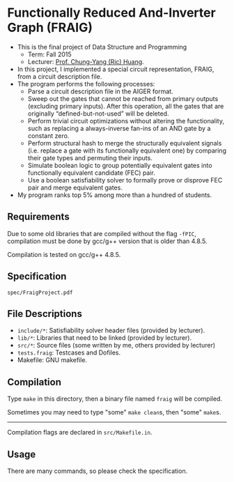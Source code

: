 # Functionally Reduced And-Inverter Graph (FRAIG)
- This is the final project of Data Structure and Programming
  - Term: Fall 2015
  - Lecturer: [Prof. Chung-Yang (Ric) Huang](http://cc.ee.ntu.edu.tw/~ric/).
- In this project, I implemented a special circuit representation, FRAIG, from a circuit description file.
- The program performs the following processes:
  - Parse a circuit description file in the AIGER format.
  - Sweep out the gates that cannot be reached from primary outputs (excluding primary inputs). After this operation, all the gates that are originally “defined-but-not-used” will be deleted.
  - Perform trivial circuit optimizations without altering the functionality, such as replacing a always-inverse fan-ins of an AND gate by a constant zero.
  - Perform structural hash to merge the structurally equivalent signals (i.e. replace a gate with its functionally equivalent one) by comparing their gate types and permuting their inputs.
  - Simulate boolean logic to group potentially equivalent gates into functionally equivalent candidate (FEC) pair.
  - Use a boolean satisfiability solver to formally prove or disprove FEC pair and merge equivalent gates.
- My program ranks top 5% among more than a hundred of students.

## Requirements
Due to some old libraries that are compiled without the flag `-fPIC`, compilation must be done by gcc/g++ version that is older than 4.8.5.

Compilation is tested on gcc/g++ 4.8.5.

## Specification
`spec/FraigProject.pdf`

## File Descriptions
- `include/*`: Satisfiability solver header files (provided by lecturer).
- `lib/*`: Libraries that need to be linked (provided by lecturer).
- `src/*`: Source files (some written by me, others provided by lecturer)
- `tests.fraig`: Testcases and Dofiles.
- Makefile: GNU makefile.

## Compilation
Type `make` in this directory, then a binary file named `fraig` will be compiled.

Sometimes you may need to type "some" `make clean`s, then "some" `make`s.

---

Compilation flags are declared in `src/Makefile.in`.

## Usage
There are many commands, so please check the specification.
